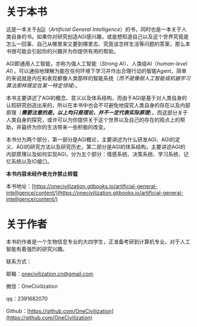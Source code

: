 # 关于本书

这是一本关于[AGI](https://en.wikipedia.org/wiki/Artificial_general_intelligence)（_Artificial General Intelligence_）的书，同时也是一本关于人类自身的书。如果你对研究创造AGI感兴趣，或是想知道自己以及这个世界究竟是怎么一回事、自己从哪里来又要到哪里去、究竟该怎样生活等问题的答案，那么本书很可能会引起你的兴趣并为你提供有用的帮助。

AGI即通用人工智能，亦称为强人工智能（_Strong AI_）、人类级AI（_human-level AI_），可以通俗地理解为能在任何环境下学习并作出合理行动的智能Agent，简单的来说就是内在和表现都像人类那样的智能系统（_而不是像弱人工智能或机器学习算法那样限定在某一特定领域_）。

本书主要讲述了AGI的概念、意义以及体系结构，而由于AGI是基于对人类自身的认知研究创造出来的，所以在本书中也会不可避免地探究人类自身的存在以及内部原理（_**需要注意的是，以上均只是理论，并不一定代表实际原理**_）。而这部分关于人类自身的探究，或许可以为你提供关于这个世界以及自己的存在的观点上的帮助，并最终为你的生活带来一些积极的改变。

本书分为两个部分，第一部分是AGI概论，主要讲述为什么研发AGI、AGI的定义、AGI的研究方法以及研究历史。第二部分是AGI的体系结构，主要讲述AGI的内部原理以及如何实现AGI，分为五个部分：情感系统、决策系统、学习系统、记忆系统以及IO接口。

**本书内容未经作者允许禁止转载**

本书地址：[https://onecivilization.gitbooks.io/artificial-general-intelligence/content/](https://onecivilization.gitbooks.io/artificial-general-intelligence/content/)

# 关于作者

本书的作者是一个生物信息专业的大四学生，正准备考研到计算机专业。对于人工智能有着强烈的研究兴趣。

联系方式：

邮箱：onecivilization.cn@gmail.com

微信：OneCivilization

qq：2391682070

Github：[https://github.com/OneCivilization](https://github.com/OneCivilization)

